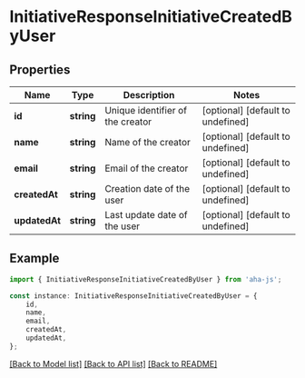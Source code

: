 # InitiativeResponseInitiativeCreatedByUser


## Properties

Name | Type | Description | Notes
------------ | ------------- | ------------- | -------------
**id** | **string** | Unique identifier of the creator | [optional] [default to undefined]
**name** | **string** | Name of the creator | [optional] [default to undefined]
**email** | **string** | Email of the creator | [optional] [default to undefined]
**createdAt** | **string** | Creation date of the user | [optional] [default to undefined]
**updatedAt** | **string** | Last update date of the user | [optional] [default to undefined]

## Example

```typescript
import { InitiativeResponseInitiativeCreatedByUser } from 'aha-js';

const instance: InitiativeResponseInitiativeCreatedByUser = {
    id,
    name,
    email,
    createdAt,
    updatedAt,
};
```

[[Back to Model list]](../README.md#documentation-for-models) [[Back to API list]](../README.md#documentation-for-api-endpoints) [[Back to README]](../README.md)
